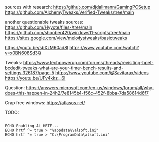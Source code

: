 sources with research:
https://github.com/djdallmann/GamingPCSetup
https://github.com/AlchemyTweaks/Verified-Tweaks/tree/main

another questionable tweaks sources:
https://github.com/Hyyote/files-/tree/main
https://github.com/shoober420/windows11-scripts/tree/main
https://sites.google.com/view/melodystweaks/basictweaks

https://youtu.be/sbXzM60ad8I
https://www.youtube.com/watch?v=x0BN608Sd3Q

Tweaks:
https://www.techpowerup.com/forums/threads/revisiting-hpet-bcdedit-tweaks-what-are-your-timer-bench-results-and-settings.326187/page-5
https://www.youtube.com/@Savitarax/videos
https://youtu.be/UFv4kkz__6I

Question:
https://answers.microsoft.com/en-us/windows/forum/all/why-does-this-happen-in-24h2/7e8145b4-f56c-452f-8bba-7da58614d6f7

Crap free windows: https://atlasos.net/


TODO:
```

ECHO Enabling AL HRTF...
ECHO hrtf ^= true > "%appdata%\alsoft.ini"
ECHO hrtf ^= true > "C:\ProgramData\alsoft.ini"


```